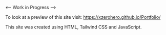 <-- Work in Progress -->

To look at a preview of this site visit: https://xzerohero.github.io/Portfolio/


This site was created using HTML, Tailwind CSS and JavaScript.
